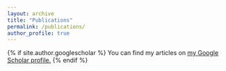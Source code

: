```yaml
---
layout: archive
title: "Publications"
permalink: /publications/
author_profile: true
---
```


{% if site.author.googlescholar %}
  You can find my articles on <u><a href="{{site.author.googlescholar}}">my Google Scholar profile</a>.</u>
{% endif %}


